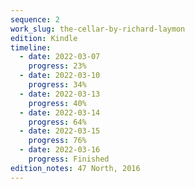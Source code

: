 ```yaml
---
sequence: 2
work_slug: the-cellar-by-richard-laymon
edition: Kindle
timeline:
  - date: 2022-03-07
    progress: 23%
  - date: 2022-03-10
    progress: 34%
  - date: 2022-03-13
    progress: 40%
  - date: 2022-03-14
    progress: 64%
  - date: 2022-03-15
    progress: 76%
  - date: 2022-03-16
    progress: Finished
edition_notes: 47 North, 2016
---
```

